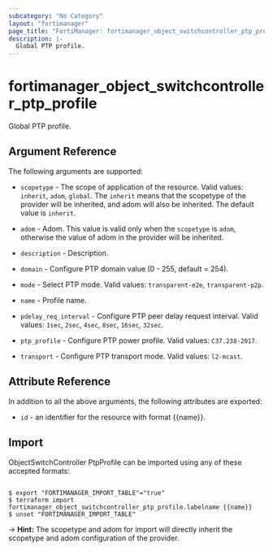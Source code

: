```yaml
---
subcategory: "No Category"
layout: "fortimanager"
page_title: "FortiManager: fortimanager_object_switchcontroller_ptp_profile"
description: |-
  Global PTP profile.
---
```


# fortimanager_object_switchcontroller_ptp_profile
Global PTP profile.

## Argument Reference


The following arguments are supported:

* `scopetype` - The scope of application of the resource. Valid values: `inherit`, `adom`, `global`. The `inherit` means that the scopetype of the provider will be inherited, and adom will also be inherited. The default value is `inherit`.
* `adom` - Adom. This value is valid only when the `scopetype` is `adom`, otherwise the value of adom in the provider will be inherited.

* `description` - Description.
* `domain` - Configure PTP domain value (0 - 255, default = 254).
* `mode` - Select PTP mode. Valid values: `transparent-e2e`, `transparent-p2p`.

* `name` - Profile name.
* `pdelay_req_interval` - Configure PTP peer delay request interval. Valid values: `1sec`, `2sec`, `4sec`, `8sec`, `16sec`, `32sec`.

* `ptp_profile` - Configure PTP power profile. Valid values: `C37.238-2017`.

* `transport` - Configure PTP transport mode. Valid values: `l2-mcast`.



## Attribute Reference

In addition to all the above arguments, the following attributes are exported:
* `id` - an identifier for the resource with format {{name}}.

## Import

ObjectSwitchController PtpProfile can be imported using any of these accepted formats:
```

$ export "FORTIMANAGER_IMPORT_TABLE"="true"
$ terraform import fortimanager_object_switchcontroller_ptp_profile.labelname {{name}}
$ unset "FORTIMANAGER_IMPORT_TABLE"
```
-> **Hint:** The scopetype and adom for import will directly inherit the scopetype and adom configuration of the provider.
